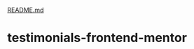 [README.md](https://github.com/Liya-am/testimonials-frontend-mentor/files/10201006/README.md)
# testimonials-frontend-mentor
